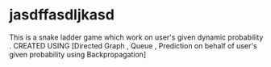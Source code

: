 # jasdffasdljkasd
This is a snake ladder game which work on user's given dynamic probability . CREATED USING [Directed Graph , Queue  , Prediction on behalf of user's  given probability using Backpropagation] 

